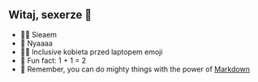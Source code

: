 ## Witaj, sexerze 👋
* 🙋‍♀️ Sieaem
* 🌈 Nyaaaa
* 👩‍💻 Inclusive kobieta przed laptopem emoji
* 🍿 Fun fact: 1 + 1 = 2
* 🧙 Remember, you can do mighty things with the power of [Markdown](https://docs.github.com/github/writing-on-github/getting-started-with-writing-and-formatting-on-github/basic-writing-and-formatting-syntax)
